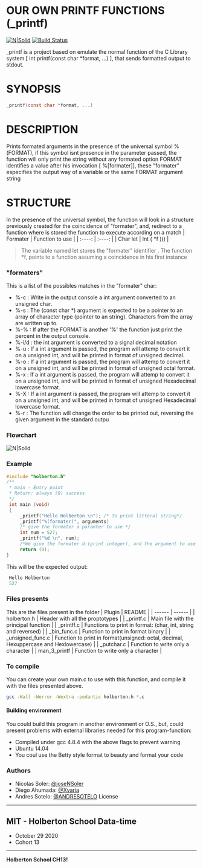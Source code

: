 # OUR OWN PRINTF FUNCTIONS (_printf)

[![N|Solid](https://camo.githubusercontent.com/606b1bb31bbd10ccc8c596ce5decaf9e03f85c44/68747470733a2f2f686f6c626572746f6e7363686f6f6c2d626c6f672e73332e616d617a6f6e6177732e636f6d2f77702d636f6e74656e742f75706c6f6164732f323031352f30392f32393132353730342f686f6c626572746f6e2d6c6f676f2d37313234336430333162316235346132613539613763653730306432353239666438616431343836343739393037336461323935363966623864346238393235312e706e67)](http://www.holbertonschool.com/)
[![Build Status](https://travis-ci.org/joemccann/dillinger.svg?branch=master)](https://travis-ci.org/joemccann/dillinger)


_printf is a project based on emulate the normal function of the C Library system [ int printf(const char *format, ...) ], that  sends formatted output to stdout.
# SYNOPSIS
```c
_printf(const char *format, ...)
```
# DESCRIPTION
Prints formated arguments in the presence of the universal symbol %(FORMAT), if this symbol isnt presence in the parameter passed, the function will only print the string without any formated option
FORMAT identifies a value after his invocation [ %[formater]], these "formater" especifies the output way of a variable or the same FORMAT argument string
# STRUCTURE
In the presence of the universal symbol, the function will look in a structure previously created for the coincidence of "formater", and, redirect to a function where is stored the function to execute according on a match
| Formater      | Function to use |
| :----: | :----: |
| Char let      |       Int ( *f )()       |
> The variable named let stores the "formater" identifier
> .
> The function *f, points to a function assuming a coincidence in his first instance
### "formaters"
This is a list of the possibles matches in the "formater" char:
* %-c : Write in the output console a int argument converted to an unsigned char.
* %-s : The (const char *) argument is expected to be a pointer to an array of character type (pointer to an string). Characters from the array are written up to.
* %-% : If after the FORMAT is another '%' the function just print the percent in the output console.
* %-i/d : the int argument is converted to a signal decimal notation
* %-u : If a int argument is passed, the program will attemp to convert it on a unsigned int, and will be printed in format of unsigned decimal.
* %-o : If a int argument is passed, the program will attemp to convert it on a unsigned int, and will be printed in format of unsigned octal format.
* %-x : If a int argument is passed, the program will attemp to convert it on a unsigned int, and will be printed in format of unsigned Hexadecimal lowercase format.
* %-X : If a int argument is passed, the program will attemp to convert it on a unsigned int, and will be printed in format of unsigned Hexadecimal lowercase format.
* %-r : The function will change the order to be printed out, reversing the given argument in the standard outpu
### Flowchart

![N|Solid](https://i.postimg.cc/Q88nSV2j/Untitled-Document-1.png)

### Example
```c
#include "holberton.h"
/**
 * main - Entry point
 * Return: always (0) success
 */
 int main (void)
 {
     _printf("Hello Holberton \n"); /* To print litteral string*/
     _printf("%(formater)", arguments)
     /* give the formater a paramter to use */
     int num = 527;
     _printf("%d \n", num);
     /*We give the formater d:(print integer), and the argument to use is num*/
     return (0);
}
```
This will be the expected output:
```c
 Hello Holberton
 527
```
### Files presents
This are the files present in the folder
| Plugin | README |
| ------ | ------ |
| holberton.h | Header with all the proptotypes |
| _printf.c | Main file with the principal function |
| _printff.c | Functions to print in format: (char, int, string and reversed) |
| _bin_func.c | Function to print in format binary |
| _unsigned_func.c | Function to print in format(unsigned: octal, decimal, Hexuppercase and Hexlowercase) |
| _putchar.c | Function to write only a character |
| man_3_printf | Function to write only a character |
### To compile
You can create your own main.c to use with this function, and compile it with the files presented above.
```sh
gcc -Wall -Werror -Wextra -pedantic holberton.h *.c
```
#### Building environment
You could build this program in another environment or O.S., but, could present problems with external libraries needed for this program-function:
* Compiled under gcc 4.8.4 with the above flags to prevent warning
* Ubuntu 14.04
* You coul use the Betty style format to beauty and format your code
### Authors
 - Nicolas Soler: [@joseNSoler](https://www.github.com/joseNSoler)
 - Diego Ahumada: [@Xvaria](https://www.github.com/Xvaria)
 - Andres Sotelo: [@ANDRESOTELO](https://www.github.com/ANDRESOTELO)
License
-----
MIT - Holberton School
Data-time
-----
- October 29 2020
- Cohort 13
-----
**Holberton School CH13!**